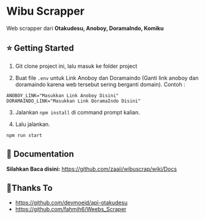 # Wibu Scrapper

Web scrapper dari **Otakudesu, Anoboy, DoramaIndo, Komiku**

## ⭐ Getting Started

  1. Git clone project ini, lalu masuk ke folder project

  2. Buat file `.env` untuk Link Anoboy dan Doramaindo (Ganti link anoboy dan doramaindo karena web tersebut sering berganti domain). Contoh : 
```
ANOBOY_LINK="Masukkan Link Anoboy Disini"
DORAMAINDO_LINK="Masukkan Link DoramaIndo Disini"
```

  3. Jalankan `npm install` di command prompt kalian.

  4. Lalu jalankan.
```
npm run start
```

## 📖 Documentation

**Silahkan Baca disini:** https://github.com/zaaii/wibuscrap/wiki/Docs


## 🙏Thanks To

- https://github.com/devmoeid/api-otakudesu
- https://github.com/fahmih6/Weebs_Scraper